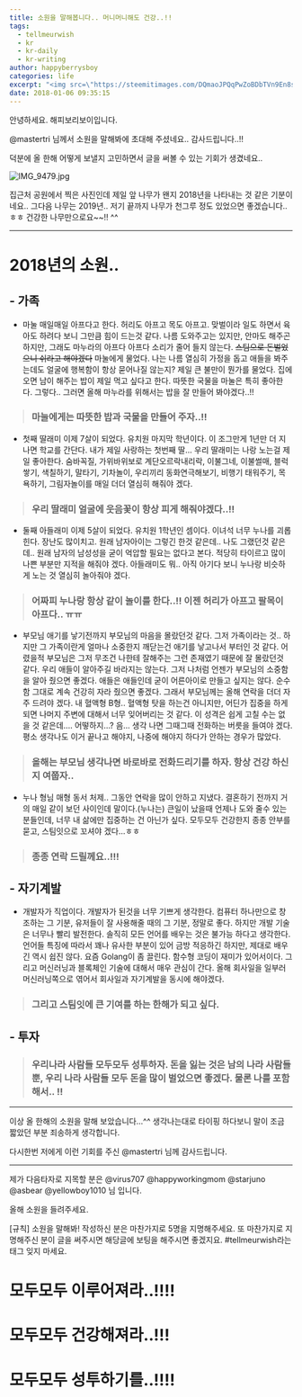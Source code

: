 ```yaml
---
title: 소원을 말해봅니다.. 머니머니해도 건강..!!
tags:
  - tellmeurwish
  - kr
  - kr-daily
  - kr-writing
author: happyberrysboy
categories: life
excerpt: "<img src=\"https://steemitimages.com/DQmaoJPQqPwZoBDbTVn9En8sP9UFRQXCUsVmuxg1PB4sjY1/IMG_9479.jpg\" />\r\n안녕하세요. 해피보리보이입니다.  @mastertri 님께서 소원을 말해봐에 초대해 주셨네요.. 감사드립니다..!!  덕분에 올 한해 어떻게 보낼지 고민하면서 글을 써볼 수 있는 기회가 생겼네요..  ![IMG_9479.jpg](  집근처 공원에서 찍은 사진인데 제일 앞 나무가 왠지 2018년을 나타내는 것 같은 기분이네요.. 그다음 나무는 2019년.. ....."
date: 2018-01-06 09:35:15
---
```


안녕하세요. 해피보리보이입니다.

@mastertri 님께서 소원을 말해봐에 초대해 주셨네요.. 감사드립니다..!!

덕분에 올 한해 어떻게 보낼지 고민하면서 글을 써볼 수 있는 기회가 생겼네요..

![IMG_9479.jpg](https://steemitimages.com/DQmaoJPQqPwZoBDbTVn9En8sP9UFRQXCUsVmuxg1PB4sjY1/IMG_9479.jpg)

집근처 공원에서 찍은 사진인데 제일 앞 나무가 왠지 2018년을 나타내는 것 같은 기분이네요..
그다음 나무는 2019년.. 저기 끝까지 나무가 천그루 정도 있었으면 좋겠습니다.. ㅎㅎ
건강한 나무만으로요~~!! ^^


___
# 2018년의 소원..

## - 가족
- 마눌
매일매일 아프다고 한다. 허리도 아프고 목도 아프고. 맞벌이라 일도 하면서 육아도 하려다 보니 그만큼 힘이 드는것 같다. 나름 도와주고는 있지만, 안마도 해주곤 하지만, 그래도 마누라의 아프다 아프다 소리가 줄어 들지 않는다.
~~스팀으로 돈벌었으니 쉬라고 해야겠다~~
마눌에게 물었다. 나는 나름 열심히 가정을 돕고 애들을 봐주는데도 얼굴에 행복함이 항상 묻어나질 않는지? 제일 큰 불만이 뭔가를 물었다.
집에 오면 남이 해주는 밥이 제일 먹고 싶다고 한다. 따뜻한 국물을 마눌은 특히 좋아한다.
그렇다.. 그러면 올해 마누라를 위해서는 밥을 잘 만들어 봐야겠다..!!
> ###  마눌에게는 따뜻한 밥과 국물을 만들어 주자..!!

- 첫째 딸래미
이제 7살이 되었다. 유치원 마지막 학년이다. 이 조그만게 1년만 더 지나면 학교를 간단다. 내가 제일 사랑하는 첫번째 딸... 
우리 딸래미는 나랑 노는걸 제일 좋아한다. 숨바꼭질, 가위바위보로 계단오르락내리락, 이불그네, 이불썰매, 블럭 쌓기, 색칠하기, 말타기, 기차놀이, 우리끼리 동화연극해보기, 비행기 태워주기, 목욕하기, 그림자놀이를 매일 더더 열심히 해줘야 겠다. 
> ###  우리 딸래미 얼굴에 웃음꽃이 항상 피게 해줘야겠다..!!


- 둘째 아들래미
이제 5살이 되었다. 유치원 1학년인 셈이다. 이녀석 너무 누나를 괴롭힌다. 장난도 많이치고. 원래 남자아이는 그렇긴 한것 같은데.. 나도 그랬던것 같은데.. 원래 남자의 남성성을 굳이 억압할 필요는 없다고 본다. 적당히 타이르고 많이 나쁜 부분만 지적을 해줘야 겠다.
아들래미도 뭐.. 아직 아기다 보니 누나랑 비슷하게 노는 것 열심히 놀아줘야 겠다.
> ###  어짜피 누나랑 항상 같이 놀이를 한다..!! 이젠 허리가 아프고 팔목이 아프다.. ㅠㅠ


- 부모님
애기를 낳기전까지 부모님의 마음을 몰랐던것 같다. 그저 가족이라는 것.. 하지만 그 가족이란게 얼마나 소중한지 깨닫는건 애기를 낳고나서 부터인 것 같다. 어렸을적 부모님은 그저 무조건 나한테 잘해주는 그런 존재였기 때문에 잘 몰랐던것 같다.
우리 애들이 알아주길 바라지는 않는다. 그저 나처럼 언젠가 부모님의 소중함을 알아 줬으면 좋겠다. 애들은 애들인데 굳이 어른아이로 만들고 싶지는 않다.
순수함 그대로 계속 건강히 자라 줬으면 좋겠다.
그래서 부모님께는 올해 연락을 더더 자주 드려야 겠다. 내 혈액형 B형.. 혈액형 탓을 하는건 아니지만, 어딘가 집중을 하게되면 나머지 주변에 대해서 너무 잊어버리는 것 같다. 
이 성격은 쉽게 고칠 수는 없을 것 같은데.... 어떻하지...? 음... 생각 나면 그때그때 전화하는 버릇을 들여야 겠다.
평소 생각나도 이거 끝나고 해야지, 나중에 해야지 하다가 안하는 경우가 많았다.
> ### 올해는 부모님 생각나면 바로바로 전화드리기를 하자. 항상 건강 하신지 여쭙자..

- 누나 형님 매형 동서 처제.. 
그동안 연락을 많이 안하고 지냈다. 결혼하기 전까지 거의 매일 같이 보던 사이인데 말이다.(누나는) 큰일이 났을때 언제나 도와 줄수 있는 분들인데, 너무 내 삶에만 집중하는 건 아닌가 싶다. 모두모두 건강한지 종종 안부를 묻고, 스팀잇으로 꼬셔야 겠다...ㅎㅎ
> ###  종종 연락 드릴께요..!!!


## - 자기계발

- 개발자가 직업이다. 개발자가 된것을 너무 기쁘게 생각한다. 컴퓨터 하나만으로 창조하는 그 기분, 유저들이 잘 사용해줄 때의 그 기분, 정말로 좋다. 
하지만 개발 기술은 너무나 빨리 발전한다. 솔직히 모든 언어를 배우는 것은 불가능 하다고 생각한다. 언어들 특징에 따라서 꽤나 유사한 부분이 있어 금방 적응하긴 하지만, 제대로 배우긴 역시 쉽진 않다. 요즘 Golang이 좀 끌린다. 함수형 코딩이 재미가 있어서이다. 그리고 머신러닝과 블록체인 기술에 대해서 매우 관심이 간다. 올해 회사일을 일부러 머신러닝쪽으로 엮어서 회사일과 자기계발을 동시에 해야겠다.
> ### 그리고 스팀잇에 큰 기여를 하는 한해가 되고 싶다.

## - 투자

> ### 우리나라 사람들 모두모두 성투하자. 돈을 잃는 것은 남의 나라 사람들 뿐, 우리 나라 사람들 모두 돈을 많이 벌었으면 좋겠다. 물론 나를 포함해서.. !!

___
이상 올 한해의 소원을 말해 보았습니다...^^ 생각나는대로 타이핑 하다보니 말이 조금 짧았던 부분 죄송하게 생각합니다. 

다시한번 저에게 이런 기회를 주신 @mastertri 님께 감사드립니다.

___


제가 다음타자로 지목할 분은
@virus707
@happyworkingmom
@starjuno
@asbear
@yellowboy1010
님 입니다.

올해 소원을 들려주세요.

[규칙] 소원을 말해봐!
작성하신 분은 마찬가지로 5명을 지명해주세요.
또 마찬가지로 지명해주신 분이 글을 써주시면 해당글에 보팅을 해주시면 좋겠지요.
#tellmeurwish라는 태그 잊지 마세요.

# 모두모두 이루어져라..!!!!

# 모두모두 건강해져라..!!!

# 모두모두 성투하기를..!!!!